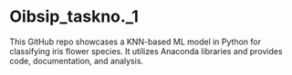 # Oibsip_taskno._1
This GitHub repo showcases a KNN-based ML model in Python for classifying iris flower species. It utilizes Anaconda libraries and provides code, documentation, and analysis.
